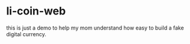 # li-coin-web
this is just a demo to help my mom understand how easy to build a fake digital currency.
